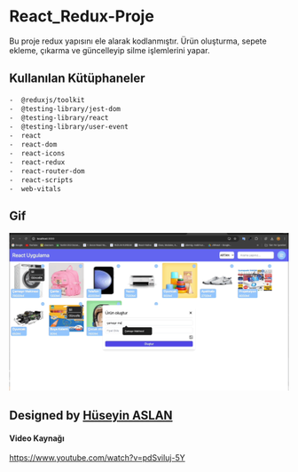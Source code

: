 # React_Redux-Proje
Bu proje redux yapısını ele alarak kodlanmıştır. Ürün oluşturma, sepete ekleme, çıkarma ve güncelleyip silme işlemlerini yapar.



## Kullanılan Kütüphaneler

    -  @reduxjs/toolkit
    -  @testing-library/jest-dom
    -  @testing-library/react
    -  @testing-library/user-event
    -  react
    -  react-dom
    -  react-icons
    -  react-redux
    -  react-router-dom
    -  react-scripts
    -  web-vitals


## Gif

![](/public/Aug-26-2024%2009-10-16.gif)



##  Designed by <a href="https://www.linkedin.com/in/h%C3%BCseyin-aslan-128519203/" target="_blank">Hüseyin ASLAN</a> 


#### Video Kaynağı

https://www.youtube.com/watch?v=pdSviluj-5Y

